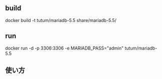 
## build

docker build -t tutum/mariadb-5.5 share/mariadb-5.5/ 

## run
docker run -d -p 3306:3306 -e MARIADB_PASS="admin" tutum/mariadb-5.5


## 使い方



